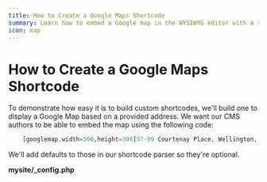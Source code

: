 ```yaml
---
title: How to Create a Google Maps Shortcode
summary: Learn how to embed a Google map in the WYSIWYG editor with a simple shortcode
icon: map
---
```

# How to Create a Google Maps Shortcode

To demonstrate how easy it is to build custom shortcodes, we'll build one to display a Google Map based on a provided 
address. We want our CMS authors to be able to embed the map using the following code:
	
```php
	[googlemap,width=500,height=300]97-99 Courtenay Place, Wellington, New Zealand[/googlemap]

```
We'll add defaults to those in our shortcode parser so they're optional.

**mysite/_config.php**
